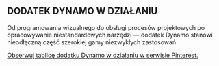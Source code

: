 

## DODATEK DYNAMO W DZIAŁANIU

Od programowania wizualnego do obsługi procesów projektowych po opracowywanie niestandardowych narzędzi — dodatek Dynamo stanowi nieodłączną część szerokiej gamy niezwykłych zastosowań.

[Obserwuj tablicę dodatku Dynamo w działaniu w serwisie Pinterest.](http://www.pinterest.com/modelabnyc/dynamo-in-action/)

